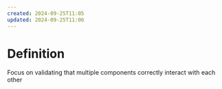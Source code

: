 ```yaml
---
created: 2024-09-25T11:05
updated: 2024-09-25T11:06
---
```

# Definition
Focus on validating that multiple components correctly interact with each other 